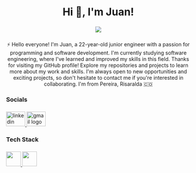 <h1 align="center">Hi 👋, I'm Juan!</h1>

###

<div align="center">
  <img src="https://readme-typing-svg.herokuapp.com/?font=Baloo2+Code&size=22&duration=3000&pause=1000&color=EBDEF0&center=true&vCenter=true&width=440&lines=+Front-end+Developer;" />
</div>


###

<p align="center">⚡️ Hello everyone! I'm Juan, a 22-year-old junior engineer with a passion for programming and software development. I'm currently studying software engineering, where I've learned and improved my skills in this field. Thanks for visiting my GitHub profile! Explore my repositories and projects to learn more about my work and skills. I'm always open to new opportunities and exciting projects, so don't hesitate to contact me if you're interested in collaborating. I'm from Pereira, Risaralda 🇨🇴 </p>

###



<h3 align="left">Socials</h3>

###

<div align="left">
  <a href="https://www.linkedin.com/in/juan-rengifo-702a6a306/" target="_blank">
    <img src="https://raw.githubusercontent.com/maurodesouza/profile-readme-generator/master/src/assets/icons/social/linkedin/default.svg" width="52" height="40" alt="linkedin logo"  />
  </a>
  <a href="mailto:medrandajuan843@gmail.com" target="_blank">
    <img src="https://raw.githubusercontent.com/maurodesouza/profile-readme-generator/master/src/assets/icons/social/gmail/default.svg" width="52" height="40" alt="gmail logo"  />
  </a>
</div>

###

<h3 align="left">Tech Stack</h3>

###

<div align="left">
  <a href="https://skillicons.dev">
    <img src="https://skillicons.dev/icons?i=html,css,react,angular,javascript,nestjs,git,mysql"
     height="40" />
     <img src="https://skillicons.dev/icons?i=figma,mui,bootstrap,tailwind"
     height="40" />
  </a>
</p>

 
 
</div>

###
